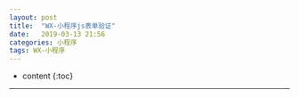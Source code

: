 ```yaml
---
layout: post
title:  "WX-小程序js表单验证"
date:   2019-03-13 21:56
categories: 小程序
tags: WX-小程序
---
```

* content
{:toc}
------

